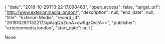 {
  "date": "2018-10-29T13:22:17.090463", 
  "open_access": false, 
  "target_url": "http://www.exterionmedia.london/", 
  "description": null, 
  "end_date": null, 
  "title": "Exterion Media", 
  "record_id": "20181029T132217/xpA/qQpZunA+cw5gzQvl/A==", 
  "publisher": "exterionmedia.london", 
  "start_date": null
}

None